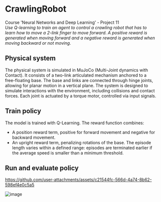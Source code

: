 # CrawlingRobot

Course 'Neural Networks and Deep Learning' - Project 11 \
_Use Q-learning to train an agent to control a crawling robot that has to learn how to move a 2-link finger to move forward. A positive reward is generated when moving forward and a negative reward is generated when moving backward or not moving_.

## Physical system

The physical system is simulated in MuJoCo (Multi-Joint dynamics with Contact). It consists of a two-link articulated mechanism anchored to a free-floating base. The base and links are connected through hinge joints, allowing for planar motion in a vertical plane. The system is designed to simulate interactions with the environment, including collisions and contact forces. Each joint is actuated by a torque motor, controlled via input signals.

## Train policy

The model is trained with Q-Learning. The reward function combines:
- A position reward term, positive for forward movement and negative for backward movement.
- An upright reward term, penalizing rotations of the base.
The episode length varies within a defined range: episodes are terminated earlier if the average speed is smaller than a minimum threshold.

## Run and evaluate policy



https://github.com/user-attachments/assets/c21544fc-566d-4a74-8b62-598ef4e0c5a5



![image](https://github.com/user-attachments/assets/a31d5e4d-b4c6-4159-80a3-f43687d429a2)


